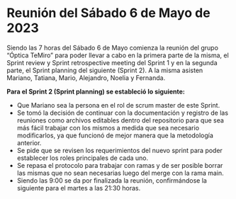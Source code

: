 # Reunión del Sábado 6 de Mayo de 2023

Siendo las 7 horas del Sábado 6 de Mayo comienza la reunión del grupo “Óptica TeMiro” para poder llevar a cabo en la primera parte de la misma, el Sprint review y Sprint retrospective meeting del Sprint 1 y en la segunda parte, el Sprint planning del siguiente (Sprint 2). A la misma asisten Mariano, Tatiana, Mario, Alejandro, Noelia y Fernanda.

**Para el Sprint 2 (Sprint planning) se estableció lo siguiente:**

- Que Mariano sea la persona en el rol de scrum master de este Sprint. 
- Se tomó la decisión de continuar con la documentación y registro de las reuniones como archivos editables dentro del repositorio para que sea más fácil trabajar con los mismos a medida que sea necesario modificarlos, ya que funcionó de mejor manera que la metodología anterior. 
- Se pide que se revisen los requerimientos del nuevo sprint para poder establecer los roles principales de cada uno. 
- Se repasa el protocolo para trabajar con ramas y de ser posible borrar las mismas que no sean necesarias luego del merge con la rama main. 
- Siendo las 9:00 se da por finalizada la reunión, confirmándose la siguiente para el martes a las 21:30 horas.